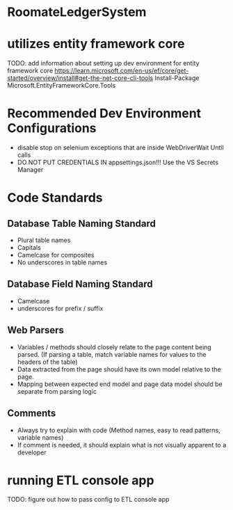 # RoomateLedgerSystem

# utilizes entity framework core
TODO: add information about setting up dev environment for entity framework core
https://learn.microsoft.com/en-us/ef/core/get-started/overview/install#get-the-net-core-cli-tools
Install-Package Microsoft.EntityFrameworkCore.Tools

# Recommended Dev Environment Configurations
- disable stop on selenium exceptions that are inside WebDriverWait Until calls
- DO NOT PUT CREDENTIALS IN appsettings.json!!! Use the VS Secrets Manager

# Code Standards

## Database Table Naming Standard
- Plural table names
- Capitals
- Camelcase for composites
- No underscores in table names

## Database Field Naming Standard
- Camelcase
- underscores for prefix / suffix
 
## Web Parsers
- Variables / methods should closely relate to the page content being parsed. (If parsing a table, match variable names for values to the headers of the table)
- Data extracted from the page should have its own model relative to the page.
- Mapping between expected end model and page data model should be separate from parsing logic

## Comments
- Always try to explain with code (Method names, easy to read patterns, variable names)
- If comment is needed, it should explain what is not visually apparent to a developer

# running ETL console app
TODO: figure out how to pass config to ETL console app
